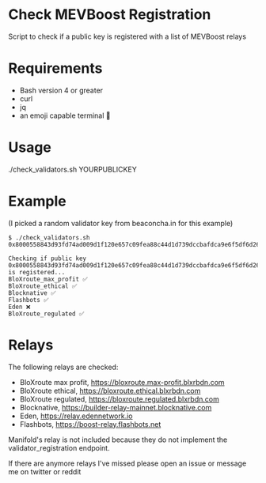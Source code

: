 # Check MEVBoost Registration

Script to check if a public key is registered with a list of MEVBoost relays

# Requirements

* Bash version 4 or greater
* curl
* jq
* an emoji capable terminal 🤷

# Usage

./check_validators.sh YOURPUBLICKEY


# Example

(I picked a random validator key from beaconcha.in for this example)

```
$ ./check_validators.sh 0x8000558843d93fd74ad009d1f120e657c09fea88c44d1d739dccbafdca9e6f5df6d2649825ac7db5f2078aade4bf03cb

Checking if public key 0x8000558843d93fd74ad009d1f120e657c09fea88c44d1d739dccbafdca9e6f5df6d2649825ac7db5f2078aade4bf03cb is registered...
BloXroute_max_profit ✅
BloXroute_ethical ✅
Blocknative ✅
Flashbots ✅
Eden ❌
BloXroute_regulated ✅
```

# Relays

The following relays are checked:

* BloXroute max profit,  https://bloxroute.max-profit.blxrbdn.com
* BloXroute ethical, https://bloxroute.ethical.blxrbdn.com
* BloXroute regulated, https://bloxroute.regulated.blxrbdn.com
* Blocknative, https://builder-relay-mainnet.blocknative.com
* Eden, https://relay.edennetwork.io
* Flashbots, https://boost-relay.flashbots.net

Manifold's relay is not included because they do not implement the validator_registration endpoint. 

If there are anymore relays I've missed please open an issue or message me on twitter or reddit
